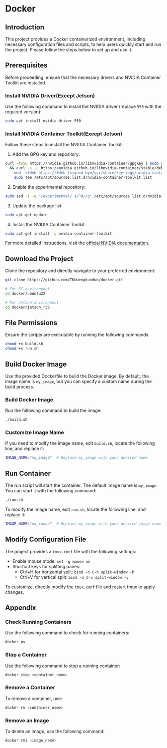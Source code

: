 # Docker

## Introduction

This project provides a Docker containerized environment, including necessary configuration files and scripts, to help users quickly start and run the project. Please follow the steps below to set up and use it.

## Prerequisites

Before proceeding, ensure that the necessary drivers and NVIDIA Container Toolkit are installed.

### Install NVIDIA Driver(Except Jetson)

Use the following command to install the NVIDIA driver (replace `550` with the required version):

```bash
sudo apt install nvidia-driver-550
```

### Install NVIDIA Container Toolkit(Except Jetson)

Follow these steps to install the NVIDIA Container Toolkit:

1. Add the GPG key and repository:

```bash
curl -fsSL https://nvidia.github.io/libnvidia-container/gpgkey | sudo gpg --dearmor -o /usr/share/keyrings/nvidia-container-toolkit-keyring.gpg \
  && curl -s -L https://nvidia.github.io/libnvidia-container/stable/deb/nvidia-container-toolkit.list | \
    sed 's#deb https://#deb [signed-by=/usr/share/keyrings/nvidia-container-toolkit-keyring.gpg] https://#g' | \
    sudo tee /etc/apt/sources.list.d/nvidia-container-toolkit.list
```

2. Enable the experimental repository:

```bash
sudo sed -i -e '/experimental/ s/^#//g' /etc/apt/sources.list.d/nvidia-container-toolkit.list
```

3. Update the package list:

```bash
sudo apt-get update
```

4. Install the NVIDIA Container Toolkit:

```bash
sudo apt-get install -y nvidia-container-toolkit
```

For more detailed instructions, visit the [official NVIDIA documentation](https://docs.nvidia.com/datacenter/cloud-native/container-toolkit/latest/install-guide.html).

## Download the Project

Clone the repository and directly navigate to your preferred environment:

```bash
git clone https://github.com/TKUwengkunduo/docker.git

# For PC environment
cd docker/ubuntu22

# For Jetson environment
cd docker/jetson_r36
```

## File Permissions

Ensure the scripts are executable by running the following commands:

```bash
chmod +x build.sh
chmod +x run.sh
```

## Build Docker Image

Use the provided Dockerfile to build the Docker image. By default, the image name is `my_image`, but you can specify a custom name during the build process.

### Build Docker Image

Run the following command to build the image:

```bash
./build.sh
```

### Customize Image Name

If you need to modify the image name, edit `build.sh`, locate the following line, and replace it:

```bash
IMAGE_NAME="my_image"  # Replace my_image with your desired name
```

## Run Container

The run script will start the container. The default image name is `my_image`. You can start it with the following command:

```bash
./run.sh
```

To modify the image name, edit `run.sh`, locate the following line, and replace it:

```bash
IMAGE_NAME="my_image"  # Replace my_image with your desired image name
```

## Modify Configuration File

The project provides a `tmux.conf` file with the following settings:

- Enable mouse mode: `set -g mouse on`
- Shortcut keys for splitting panes:
  - Ctrl+H for horizontal split: `bind -n C-h split-window -h`
  - Ctrl+V for vertical split: `bind -n C-v split-window -v`

To customize, directly modify the `tmux.conf` file and restart tmux to apply changes.

## Appendix

### Check Running Containers

Use the following command to check for running containers:

```bash
docker ps
```

### Stop a Container

Use the following command to stop a running container:

```bash
docker stop <container_name>
```

### Remove a Container

To remove a container, use:

```bash
docker rm <container_name>
```

### Remove an Image

To delete an image, use the following command:

```bash
docker rmi <image_name>
```


